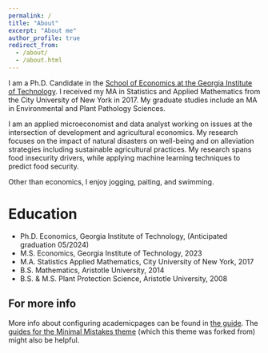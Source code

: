 ```yaml
---
permalink: /
title: "About"
excerpt: "About me"
author_profile: true
redirect_from: 
  - /about/
  - /about.html
---
```


I am a Ph.D. Candidate in the [School of Economics at the Georgia Institute of Technology](https://econ.gatech.edu/). I received my MA in Statistics and Applied Mathematics from the City University of New York in 2017. My graduate studies include an MA in Environmental and Plant Pathology Sciences.

I am an applied microeconomist and data analyst working on issues at the intersection of development and agricultural economics. My research focuses on the impact of natural disasters on well-being and on alleviation strategies including sustainable agricultural practices. My research spans food insecurity drivers, while applying machine learning techniques to predict food security. 

Other than economics, I enjoy jogging, paiting, and swimming.


Education
======
- Ph.D. Economics, Georgia Institute of Technology, (Anticipated graduation 05/2024) 
- M.S. Economics, Georgia Institute of Technology, 2023
- M.A. Statistics Applied Mathematics, City University of New York, 2017
- B.S. Mathematics, Aristotle University, 2014
- B.S. &  M.S. Plant Protection Science, Aristotle University, 2008



For more info
------
More info about configuring academicpages can be found in [the guide](https://academicpages.github.io/markdown/). The [guides for the Minimal Mistakes theme](https://mmistakes.github.io/minimal-mistakes/docs/configuration/) (which this theme was forked from) might also be helpful.
